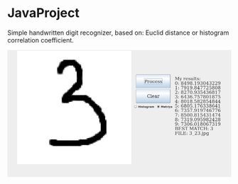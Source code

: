 # JavaProject
Simple handwritten digit recognizer, based on: Euclid distance or histogram correlation coefficient.

![alt text](https://github.com/sylwiabadur/JavaProject/blob/master/docs/imgs/view.jpg "App")

